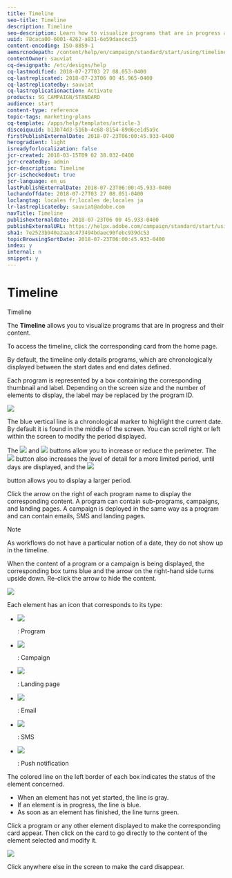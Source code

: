 ```yaml
---
title: Timeline
seo-title: Timeline
description: Timeline
seo-description: Learn how to visualize programs that are in progress and their content using the Adobe Campaign Standard interface.
uuid: 78caca00-6001-4262-a831-6e59daecec35
content-encoding: ISO-8859-1
aemsrcnodepath: /content/help/en/campaign/standard/start/using/timeline
contentOwner: sauviat
cq-designpath: /etc/designs/help
cq-lastmodified: 2018-07-27T03 27 08.053-0400
cq-lastreplicated: 2018-07-23T06 00 45.965-0400
cq-lastreplicatedby: sauviat
cq-lastreplicationaction: Activate
products: SG_CAMPAIGN/STANDARD
audience: start
content-type: reference
topic-tags: marketing-plans
cq-template: /apps/help/templates/article-3
discoiquuid: b13b74d3-516b-4c68-8154-89d6ce1d5a9c
firstPublishExternalDate: 2018-07-23T06:00:45.933-0400
herogradient: light
isreadyforlocalization: false
jcr-created: 2018-03-15T09 02 38.032-0400
jcr-createdby: admin
jcr-description: Timeline
jcr-ischeckedout: true
jcr-language: en_us
lastPublishExternalDate: 2018-07-23T06:00:45.933-0400
lochandoffdate: 2018-07-27T03 27 08.051-0400
loclangtag: locales fr;locales de;locales ja
lr-lastreplicatedby: sauviat@adobe.com
navTitle: Timeline
publishexternaldate: 2018-07-23T06 00 45.933-0400
publishExternalURL: https://helpx.adobe.com/campaign/standard/start/using/timeline.html
sha1: 7e2523b940a2aa3c473494bdaec90febc939dc53
topicBrowsingSortDate: 2018-07-23T06:00:45.933-0400
index: y
internal: n
snippet: y
---
```


# Timeline

Timeline

The **Timeline** allows you to visualize programs that are in progress and their content.

To access the timeline, click the corresponding card from the home page.

By default, the timeline only details programs, which are chronologically displayed between the start dates and end dates defined.

Each program is represented by a box containing the corresponding thumbnail and label. Depending on the screen size and the number of elements to display, the label may be replaced by the program ID.

![](assets/timeline_1.png)

The blue vertical line is a chronological marker to highlight the current date. By default it is found in the middle of the screen. You can scroll right or left within the screen to modify the period displayed.

The  ![](assets/timeline_zoom_in.png) and  ![](assets/timeline_zoom_out.png) buttons allow you to increase or reduce the perimeter. The  ![](assets/timeline_zoom_in.png) button also increases the level of detail for a more limited period, until days are displayed, and the  ![](assets/timeline_zoom_out.png)

button allows you to display a larger period.

Click the arrow on the right of each program name to display the corresponding content. A program can contain sub-programs, campaigns, and landing pages. A campaign is deployed in the same way as a program and can contain emails, SMS and landing pages.

>[!NOTE]
>
>As workflows do not have a particular notion of a date, they do not show up in the timeline.

When the content of a program or a campaign is being displayed, the corresponding box turns blue and the arrow on the right-hand side turns upside down. Re-click the arrow to hide the content.

![](assets/timeline_2.png)

Each element has an icon that corresponds to its type:

* ![](assets/timeline_program_icon.png)

  : Program
* ![](assets/timeline_campaign_icon.png)

  : Campaign
* ![](assets/timeline_LP_icon.png)

  : Landing page
* ![](assets/timeline_email_icon.png)

  : Email
* ![](assets/timeline_sms_icon.png)

  : SMS
* ![](assets/timeline_push_icon.png)

  : Push notification

The colored line on the left border of each box indicates the status of the element concerned.

* When an element has not yet started, the line is gray.
* If an element is in progress, the line is blue.
* As soon as an element has finished, the line turns green.

Click a program or any other element displayed to make the corresponding card appear. Then click on the card to go directly to the content of the element selected and modify it.

![](assets/timeline_3.png)

Click anywhere else in the screen to make the card disappear.

